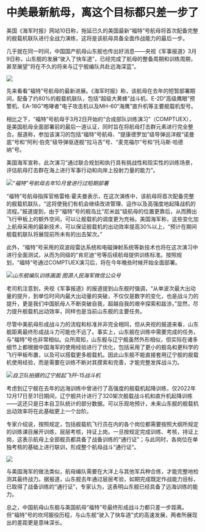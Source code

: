 # 中美最新航母，离这个目标都只差一步了

美国《海军时报》网站10日称，拖延已久的美国最新“福特”号航母将首次配备完整的舰载机联队进行全战力演练，这将是该航母具备全面作战能力的最后一步。

几乎就在同一时间，中国国产航母山东舰也传出好消息——央视《军事报道》3月9日称，山东舰的发展“驶入了快车道”，已经完成了航母的整备周期和训练周期，甚至展望“将在不久的将来与辽宁舰编队共赴远海深蓝”。

![](https://inews.gtimg.com/om_bt/OvDAI_BV5aVrOrH8ebiaqggTgH6gAD2UDUgcFQ8r_nxr8AA/1000)

先来看看“福特”号航母的最新进展。《海军时报》称，该航母在去年的短暂部署期间，配备了约80%的舰载机联队，包括“超级大黄蜂”战斗机、E-2D“高级鹰眼”预警机、EA-18G“咆哮者”电子攻击机以及MH-60“海鹰”直升机等主要舰载机型号。

相比之下，“福特”号航母于3月2日开始的“合成部队训练演习”（COMPTUEX），是美国航母全面部署前的最后一道认证，同时旨在将航母打击群元素进行完全整合。报道称，参加该演习的包括“福特”号航母、“提康德罗加”级导弹巡洋舰“诺曼底”号和“阿利·伯克”级导弹驱逐舰“拉马吉”号、“麦克福尔”号和“托马斯·哈德纳”号。

美国海军宣称，此次演习“通过联合规划和执行具有挑战性和现实性的训练场景，评估航母打击群在海上进行军事行动和向岸上投射力量的能力”。

![](https://inews.gtimg.com/om_bt/OPIKdujnFqbs7KGKuy5wgcDhPh1ahghVCgzmkowtNmtUUAA/1000)_“福特”号航母去年10月曾进行过短期部署_

“福特”号航母指挥官格雷格·霍夫曼表示，在这次演练中，该航母将首次配备完整的舰载机联队，“这将使我们有机会继续改进管理、运作以及高强度地起降战机的流程。”报道提到，由于“福特”号的舰岛比“尼米兹”级航母的位置更靠后，从而腾出飞行甲板上的额外空间，可以让舰载机的调度更为充裕。美国海军称，这些变化加上航母采用的最新技术，可以保证舰载机的出动效率提高30%以上，“预计在期间舰载机联队将展现前所未有的出击架次。”

此外，“福特”号采用的双波段雷达系统和电磁弹射系统等新技术也将在这次演习中进行全面测试，从而为同级的“肯尼迪”号等后续航母提供训练标准。按照规划，“福特”号通过COMPTUEX演习后，将在今年晚些时候开始全面部署。

![](https://inews.gtimg.com/om_bt/OcXaclGX_awrThQmzfpdFOBS-M7d1XMh2qgXz7NrV11hYAA/1000)_山东舰编队训练画面
图源人民海军微信公众号_

老司机注意到，央视《军事报道》的报道提到山东舰时强调，“从单波次最大出动量的提升，到单位时间内最大出动量的突破，不仅仅是数字的变化，也是战斗力的提升，更是我们中国航母人不断突破自我，超越自我的艰辛探索和跋涉。”显然，尽力提升舰载机出动效率，同样也是当前山东舰的主要任务。

尽管中美航母形成战斗力的流程和标准并非完全相同，但从央视的报道来看，山东舰距离最终形成战斗力可能也不远了。事实上，山东舰在训练中需要完成的任务，与“福特”号也非常相似。众所周知，山东舰与辽宁舰虽然外形相似，但实际在诸多细节上都根据中国海军的使用经验进行了优化，包括采用了更小的舰岛和更科学的飞行甲板布置，以及可以搭载更多舰载机。因此山东舰不能直接套用辽宁舰的舰载机使用经验，而是需要在训练不断对其摸索和完善，才能完整发挥战斗力。

![](https://inews.gtimg.com/om_bt/Og7O9BgWQtzP5P-FsSaKewlWoyvv65PEPxcjhN11TX414AA/1000)_自卫队拍摄的辽宁舰起飞歼-15战斗机_

考虑到辽宁舰在去年的远海训练中曾进行了高强度的舰载机起降训练，仅2022年12月17日至31日期间，辽宁舰共计进行了320架次舰载战斗机和直升机起降训练——这还只是日本自卫队统计的部分数据。可以乐观地预计，未来山东舰的舰载机出动效率将在此基础更上一个台阶。

专家介绍说，按照规定，包括舰载机飞行员在内的各个岗位都需要按照大纲所规定的训练课目展开训练，层层考核，持证上岗。一旦按规定完成训练、考核，持证上岗，这表示航母上全部舰员都具备了战备训练的“通行证”；与此同时，各岗位在单独考核的基础上进行联训，形成整个航母战斗“通行证”。

![](https://inews.gtimg.com/om_bt/GkjJiShenDFUWW9-_N5CD_mb6EzsrScvAokvIdeEDfHA0AA/0)

与美国海军的做法类似，航母编队需要在大洋上与其他军兵种合练，才能完整地检测其最终战力。据报道，山东舰去年通过层层考验，如期完成既定作战能力目标，已取得了战备训练的“通行证”，专家认为，这表明山东舰已经具备了远海训练的能力。

总之，中国航母山东舰与美国航母“福特”号最终形成战斗力都只差一步距离。但“福特”号的坎坷服役历程，与山东舰“驶入了快车道”式的高速发展，两者所展现出的差距更是意味深长。

